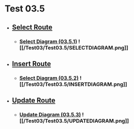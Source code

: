 # Test 03.5
- ## [Select Route](/Test03/Test03.5/SELECT/SelectRoute.md)
	- ### [Select Diagram (03.5.1)](/Test03/Test03.5/Test03.5.1.canvas) ![[/Test03/Test03.5/SELECTDIAGRAM.png]]
- ## [Insert Route](/Test03/Test03.5/INSERT/InsertRoute.md)
	- ### [Select Diagram (03.5.2)](/Test03/Test03.5/Test03.5.2.canvas) ![[/Test03/Test03.5/INSERTDIAGRAM.png]]
- ## [Update Route](/Test03/Test03.5/UPDATEUpdateRoute.md)
	- ### [Update Diagram (03.5.3)](/Test03/Test03.5/Test03.5.3.canvas) ![[/Test03/Test03.5/UPDATEDIAGRAM.png]]